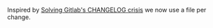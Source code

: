 Inspired by [Solving Gitlab's CHANGELOG crisis](https://about.gitlab.com/blog/2018/07/03/solving-gitlabs-changelog-conflict-crisis/) we now use a file per change.

